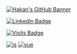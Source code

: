 [![Hakan's GitHub Banner](./assets/banner.jpg)](https://github.com/hakan-akgul)


[![LinkedIn Badge](https://img.shields.io/badge/LinkedIn-Profile-informational?style=for-the-badge&logo=linkedin&logoColor=white&color=0D76A8)](https://www.linkedin.com/in/hakan-akgül/)

[![Visits Badge](https://badges.pufler.dev/visits/hakan-akgul/hakan-akgul?style=for-the-badge)](https://github.com/hakan-akgul)

[![js](https://img.shields.io/badge/Code-JavaScript-informational?style=for-the-badge&logo=JavaScript&logoColor=white&color=EFD81D)](https://github.com/hakan-akgul)
[![vue](https://img.shields.io/badge/Code-Vue-informational?style=for-the-badge&logo=VueJs&logoColor=white&color=42BF94)](https://github.com/hakan-akgul)
